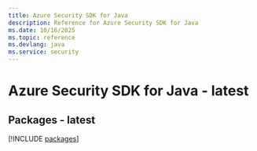 ```yaml
---
title: Azure Security SDK for Java
description: Reference for Azure Security SDK for Java
ms.date: 10/16/2025
ms.topic: reference
ms.devlang: java
ms.service: security
---
```

# Azure Security SDK for Java - latest
## Packages - latest
[!INCLUDE [packages](security-index.md)]